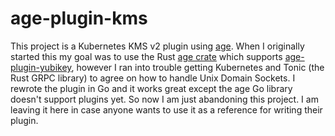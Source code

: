 # age-plugin-kms

This project is a Kubernetes KMS v2 plugin using [age](https://age-encryption.org/). When I originally started this my goal was to use the Rust [age crate](https://crates.io/crates/age) which supports [age-plugin-yubikey](https://github.com/str4d/age-plugin-yubikey), however I ran into trouble getting Kubernetes and Tonic (the Rust GRPC library) to agree on how to handle Unix Domain Sockets. I rewrote the plugin in Go and it works great except the age Go library doesn't support plugins yet. So now I am just abandoning this project. I am leaving it here in case anyone wants to use it as a reference for writing their plugin.